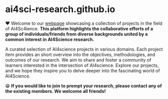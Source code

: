 # ai4sci-research.github.io

❤️ Welcome to our [webpage](https://ai4sci-research.github.io/) showcasing a collection of projects in the field of AI4Sc4ience. <strong>This platform highlights the collaborative efforts of a group of individuals/friends from diverse backgrounds united by a common interest in AI4Science research.</strong>


A curated selection of AI4science projects in various domains. Each project item provides an short overview into the objectives, methodologies, and outcomes of our research. We aim to share and foster a community of learners interested in the intersection of AI4science. Explore our projects, and we hope they inspire you to delve deeper into the fascinating world of AI4Science.


😁 <strong>If you would like to join to prompt your research, please contact any of the existing members. We welcome all friends!</strong>